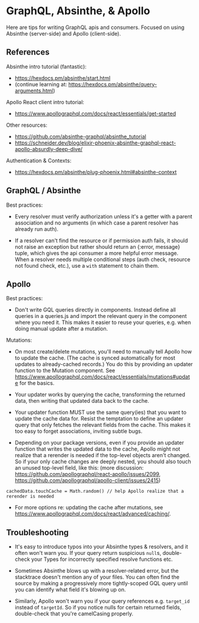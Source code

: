 # GraphQL, Absinthe, & Apollo

Here are tips for writing GraphQL apis and consumers. Focused on using Absinthe (server-side) and Apollo (client-side).


## References

Absinthe intro tutorial (fantastic):

  * https://hexdocs.pm/absinthe/start.html
  * (continue learning at: https://hexdocs.pm/absinthe/query-arguments.html)

Apollo React client intro tutorial:

  * https://www.apollographql.com/docs/react/essentials/get-started

Other resources:

  * https://github.com/absinthe-graphql/absinthe_tutorial
  * https://schneider.dev/blog/elixir-phoenix-absinthe-graphql-react-apollo-absurdly-deep-dive/

Authentication & Contexts:

  * https://hexdocs.pm/absinthe/plug-phoenix.html#absinthe-context


## GraphQL / Absinthe

Best practices:

  * Every resolver must verify authorization unless it's a getter with a parent association and no arguments (in which case a parent resolver has already run auth).

  * If a resolver can't find the resource or if permission auth fails, it should not raise an exception but rather should return an {:error, message} tuple, which gives the api consumer a more helpful error message. When a resolver needs multiple conditional steps (auth check, resource not found check, etc.), use a `with` statement to chain them.


## Apollo

Best practices:

  * Don't write GQL queries directly in components. Instead define all queries in a queries.js and import the relevant query in the component where you need it. This makes it easier to reuse your queries, e.g. when doing manual update after a mutation.

Mutations:

  * On most create/delete mutations, you'll need to manually tell Apollo how to update the cache. (The cache is synced automatically for most updates to already-cached records.) You do this by providing an updater function to the Mutation component. See https://www.apollographql.com/docs/react/essentials/mutations#update for the basics.

  * Your updater works by querying the cache, transforming the returned data, then writing that updated data back to the cache.

  * Your updater function MUST use the same query(ies) that you want to update the cache data for. Resist the temptation to define an updater query that only fetches the relevant fields from the cache. This makes it too easy to forget associations, inviting subtle bugs.

  * Depending on your package versions, even if you provide an updater function that writes the updated data to the cache, Apollo might not realize that a rerender is needed if the top-level objects aren't changed. So if your only cache changes are deeply nested, you should also touch an unused top-level field, like this: (more discussion: https://github.com/apollographql/react-apollo/issues/2099, https://github.com/apollographql/apollo-client/issues/2415)

```
cachedData.touchCache = Math.random() // help Apollo realize that a rerender is needed
```

  * For more options re: updating the cache after mutations, see https://www.apollographql.com/docs/react/advanced/caching/.


## Troubleshooting

  * It's easy to introduce typos into your Absinthe types & resolvers, and it often won't warn you. If your query return suspicious `null`s, double-check your Types for incorrectly specified resolve functions etc.

  * Sometimes Absinthe blows up with a resolver-related error, but the stacktrace doesn't mention any of your files. You can often find the source by making a progressively more tightly-scoped GQL query until you can identify what field it's blowing up on.

  * Similarly, Apollo won't warn you if your query references e.g. `target_id` instead of `targetId`. So if you notice nulls for certain returned fields, double-check that you're camelCasing properly.
